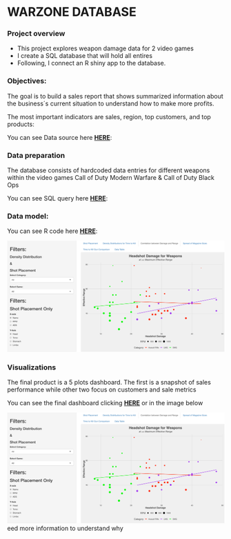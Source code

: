 # WARZONE DATABASE

### Project overview
* This project explores weapon damage data for 2 video games
* I create a SQL database that will hold all entires
* Following, I connect an R shiny app to the database.

### Objectives:
The goal is to build a sales report that shows summarized information about the business´s current situation to understand how to make more profits. 

The most important indicators are sales, region, top customers, and top products:


You can see Data source here **[HERE](https://www.downsights.com/call-of-duty-warzone-weapon-stats/#modern-warfare-2019)**:


### Data preparation
The database consists of hardcoded data entries for different weapons within the video games Call of Duty Modern Warfare & Call of Duty Black Ops 

You can see SQL query here **[HERE](https://github.com/programTristan/Warzone_Database/blob/95f5745c6a2156d51d821ebc7b78229de790ac70/SQL_Query/TristanApplebywarzone.sql)**:


### Data model:

You can see R code here **[HERE](https://github.com/programTristan/Warzone_Database/blob/95f5745c6a2156d51d821ebc7b78229de790ac70/R_Code/TristanAppleby_warzoneShiny.R)**:

![Data model](images/Warzone_ShinyApp.png)

### Visualizations 
The final product is a 5 plots dashboard. The first is a snapshot of sales performance while other two focus on customers and sale metrics

You can see the final dashboard clicking **[HERE](https://tristanappleby.shinyapps.io/Warzone_DB/)** or in the image below

[![Click for a better analysis](images/Warzone_ShinyApp.png)](https://tristanappleby.shinyapps.io/Warzone_DB/)
eed more information to understand why
